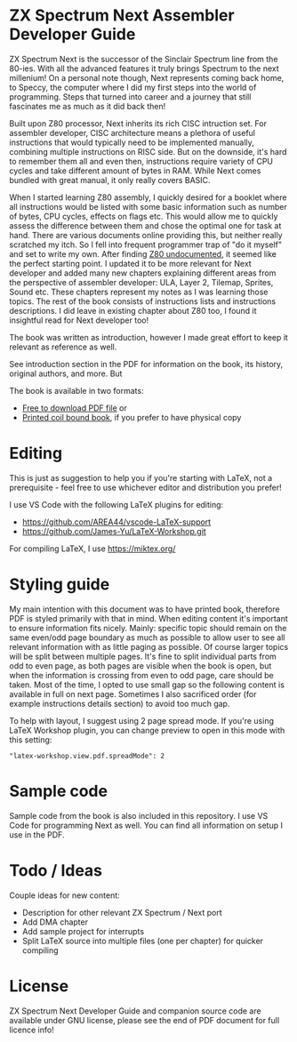# ZX Spectrum Next Assembler Developer Guide

ZX Spectrum Next is the successor of the Sinclair Spectrum line from the 80-ies. With all the advanced features it truly brings Spectrum to the next millenium! On a personal note though, Next represents coming back home, to Speccy, the computer where I did my first steps into the world of programming. Steps that turned into career and a journey that still fascinates me as much as it did back then!

Built upon Z80 processor, Next inherits its rich CISC intruction set. For assembler developer, CISC architecture means a plethora of useful instructions that would typically need to be implemented manually, combining multiple instructions on RISC side. But on the downside, it's hard to remember them all and even then, instructions require variety of CPU cycles and take different amount of bytes in RAM. While Next comes bundled with great manual, it only really covers BASIC.

When I started learning Z80 assembly, I quickly desired for a booklet where all instructions would be listed with some basic information such as number of bytes, CPU cycles, effects on flags etc. This would allow me to quickly assess the difference between them and chose the optimal one for task at hand. There are various documents online providing this, but neither really scratched my itch. So I fell into frequent programmer trap of "do it myself" and set to write my own. After finding [Z80 undocumented](http://www.myquest.nl/z80undocumented/), it seemed like the perfect starting point. I updated it to be more relevant for Next developer and added many new chapters explaining different areas from the perspective of assembler developer: ULA, Layer 2, Tilemap, Sprites, Sound etc. These chapters represent my notes as I was learning those topics. The rest of the book consists of instructions lists and instructions descriptions. I did leave in existing chapter about Z80 too, I found it insightful read for Next developer too!

The book was written as introduction, however I made great effort to keep it relevant as reference as well.

See introduction section in the PDF for information on the book, its history, original authors, and more. But 

The book is available in two formats:

- [Free to download PDF file](https://github.com/tomaz/zx-next-dev-guide/tags) or
- [Printed coil bound book](https://bit.ly/zx-next-assembler-dev-guide), if you prefer to have physical copy

# Editing

This is just as suggestion to help you if you're starting with LaTeX, not a prerequisite - feel free to use whichever editor and distribution you prefer!

I use VS Code with the following LaTeX plugins for editing:

- https://github.com/AREA44/vscode-LaTeX-support
- https://github.com/James-Yu/LaTeX-Workshop.git

For compiling LaTeX, I use https://miktex.org/

# Styling guide

My main intention with this document was to have printed book, therefore PDF is styled primarily with that in mind. When editing content it's important to ensure information fits nicely. Mainly: specific topic should remain on the same even/odd page boundary as much as possible to allow user to see all relevant information with as little paging as possible. Of course larger topics will be split between multiple pages. It's fine to split individual parts from odd to even page, as both pages are visible when the book is open, but when the information is crossing from even to odd page, care should be taken. Most of the time, I opted to use small gap so the following content is available in full on next page. Sometimes I also sacrificed order (for example instructions details section) to avoid too much gap.

To help with layout, I suggest using 2 page spread mode. If you're using LaTeX Workshop plugin, you can change preview to open in this mode with this setting:

```
"latex-workshop.view.pdf.spreadMode": 2
```

# Sample code

Sample code from the book is also included in this repository. I use VS Code for programming Next as well. You can find all information on setup I use in the PDF.

# Todo / Ideas

Couple ideas for new content:

- Description for other relevant ZX Spectrum / Next port
- Add DMA chapter
- Add sample project for interrupts
- Split LaTeX source into multiple files (one per chapter) for quicker compiling

# License

ZX Spectrum Next Developer Guide and companion source code are available under GNU license, please see the end of PDF document for full licence info!